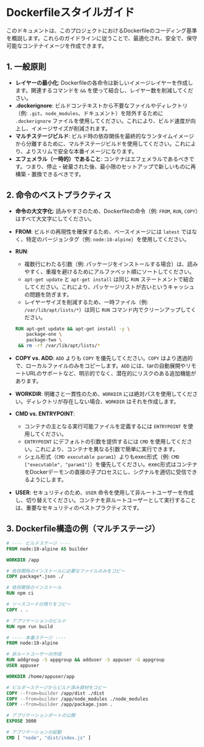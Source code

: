 # Dockerfileスタイルガイド

このドキュメントは、このプロジェクトにおけるDockerfileのコーディング基準を概説します。これらのガイドラインに従うことで、最適化され、安全で、保守可能なコンテナイメージを作成できます。

## 1. 一般原則

- **レイヤーの最小化**:
  Dockerfileの各命令は新しいイメージレイヤーを作成します。関連するコマンドを
  `&&` を使って結合し、レイヤー数を削減してください。
- **.dockerignore**: ビルドコンテキストから不要なファイルやディレクトリ（例:
  `.git`、`node_modules`、ドキュメント）を除外するために `.dockerignore`
  ファイルを使用してください。これにより、ビルド速度が向上し、イメージサイズが削減されます。
- **マルチステージビルド**: ビルド時の依存関係を最終的なランタイムイメージから分離するために、マルチステージビルドを使用してください。これにより、よりスリムで安全な本番イメージになります。
- **エフェメラル（一時的）であること**: コンテナはエフェメラルであるべきです。つまり、停止・破棄された後、最小限のセットアップで新しいものに再構築・置換できるべきです。

## 2. 命令のベストプラクティス

- **命令の大文字化**: 読みやすさのため、Dockerfileの命令（例: `FROM`, `RUN`,
  `COPY`）はすべて大文字にしてください。

- **FROM**: ビルドの再現性を確保するため、ベースイメージには `latest`
  ではなく、特定のバージョンタグ（例: `node:18-alpine`）を使用してください。

- **RUN**:
  - 複数行にわたる引数（例: パッケージをインストールする場合）は、読みやすく、重複を避けるためにアルファベット順にソートしてください。
  - `apt-get update` と `apt-get install` は同じ `RUN`
    ステートメントで結合してください。これにより、パッケージリストが古いというキャッシュの問題を防ぎます。
  - レイヤーサイズを削減するため、一時ファイル（例:
    `/var/lib/apt/lists/*`）は同じ `RUN`
    コマンド内でクリーンアップしてください。

  ```dockerfile
  RUN apt-get update && apt-get install -y \
      package-one \
      package-two \
   && rm -rf /var/lib/apt/lists/*
  ```

- **COPY vs. ADD**: `ADD` よりも `COPY` を優先してください。`COPY`
  はより透過的で、ローカルファイルのみをコピーします。`ADD`
  には、tarの自動展開やリモートURLのサポートなど、明示的でなく、潜在的にリスクのある追加機能があります。

- **WORKDIR**: 明確さと一貫性のため、`WORKDIR`
  には絶対パスを使用してください。ディレクトリが存在しない場合、`WORKDIR`
  はそれを作成します。

- **CMD vs. ENTRYPOINT**:
  - コンテナの主となる実行可能ファイルを定義するには `ENTRYPOINT`
    を使用してください。
  - `ENTRYPOINT` にデフォルトの引数を提供するには `CMD`
    を使用してください。これにより、コンテナを異なる引数で簡単に実行できます。
  - シェル形式（`CMD executable param1`）よりもexec形式（例:
    `CMD ["executable", "param1"]`）を優先してください。exec形式はコンテナをDockerデーモンの直接の子プロセスにし、シグナルを適切に受信できるようにします。

- **USER**: セキュリティのため、`USER`
  命令を使用して非ルートユーザーを作成し、切り替えてください。コンテナを非ルートユーザーとして実行することは、重要なセキュリティのベストプラクティスです。

## 3. Dockerfile構造の例（マルチステージ）

```dockerfile
# ---- ビルドステージ ----
FROM node:18-alpine AS builder

WORKDIR /app

# 依存関係のインストールに必要なファイルのみをコピー
COPY package*.json ./

# 依存関係のインストール
RUN npm ci

# ソースコードの残りをコピー
COPY . .

# アプリケーションのビルド
RUN npm run build

# ---- 本番ステージ ----
FROM node:18-alpine

# 非ルートユーザーの作成
RUN addgroup -S appgroup && adduser -S appuser -G appgroup
USER appuser

WORKDIR /home/appuser/app

# ビルダーステージからビルド済み資材をコピー
COPY --from=builder /app/dist ./dist
COPY --from=builder /app/node_modules ./node_modules
COPY --from=builder /app/package.json .

# アプリケーションポートの公開
EXPOSE 3000

# アプリケーションの起動
CMD [ "node", "dist/index.js" ]
```
